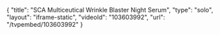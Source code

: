 {
    "title": "SCA Multiceutical Wrinkle Blaster Night Serum",
    "type": "solo",
    "layout": "iframe-static",
    "videoId": "103603992",
    "url": "\/tvpembed\/103603992"
}